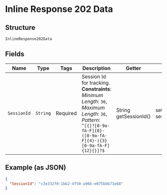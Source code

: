
# Inline Response 202 Data

## Structure

`InlineResponse202Data`

## Fields

| Name | Type | Tags | Description | Getter | Setter |
|  --- | --- | --- | --- | --- | --- |
| `SessionId` | `String` | Required | Session Id for tracking.<br>**Constraints**: *Minimum Length*: `36`, *Maximum Length*: `36`, *Pattern*: `^[{]?[0-9a-fA-F]{8}-([0-9a-fA-F]{4}-){3}[0-9a-fA-F]{12}[}]?$` | String getSessionId() | setSessionId(String sessionId) |

## Example (as JSON)

```json
{
  "SessionId": "c3e332f0-1bb2-4f50-a96b-e075bbb71e68"
}
```


